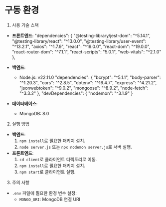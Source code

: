 # 구동 환경

1. 사용 기술 스택
- **프론트엔드**:
"dependencies": {
    "@testing-library/jest-dom": "^5.14.1",
    "@testing-library/react": "^13.0.0",
    "@testing-library/user-event": "^13.2.1",
    "axios": "^1.7.9",
    "react": "^19.0.0",
    "react-dom": "^19.0.0",
    "react-router-dom": "^7.1.1",
    "react-scripts": "5.0.1",
    "web-vitals": "^2.1.0"
  },

- **백엔드**:
  - Node.js: v22.11.0
  "dependencies": {
    "bcrypt": "^5.1.1",
    "body-parser": "^1.20.3",
    "cors": "^2.8.5",
    "dotenv": "^16.4.7",
    "express": "^4.21.2",
    "jsonwebtoken": "^9.0.2",
    "mongoose": "^8.9.2",
    "node-fetch": "^3.3.2"
  },
  "devDependencies": {
    "nodemon": "^3.1.9"
  }

- **데이터베이스**:
  - MongoDB: 8.0

2. 실행 방법
- **백엔드**:
  1. `npm install`로 필요한 패키지 설치.
  2. `node server.js` 또는 `npx nodemon server.js`로 서버 실행.
- **프론트엔드**:
  1. `cd client`로 클라이언트 디렉토리로 이동.
  2. `npm install`로 필요한 패키지 설치.
  3. `npm start`로 클라이언트 실행.

3. 주의 사항
- `.env` 파일에 필요한 환경 변수 설정:
  - `MONGO_URI`: MongoDB 연결 URI
